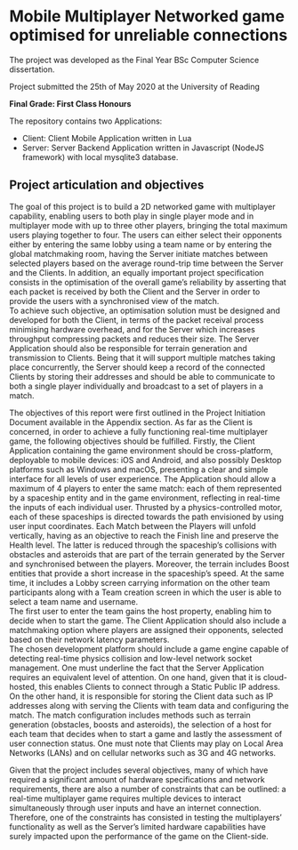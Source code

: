 # Mobile Multiplayer Networked game optimised for unreliable connections

The project was developed as the Final Year BSc Computer Science dissertation.

Project submitted the 25th of May 2020 at the University of Reading

**Final Grade: First Class Honours**

The repository contains two Applications:
- Client: Client Mobile Application written in Lua
- Server: Server Backend Application written in Javascript (NodeJS framework) with local mysqlite3 database.

## Project articulation and objectives

The goal of this project is to build a 2D networked game with multiplayer capability, enabling users to both play in single player mode and in multiplayer mode with up to three other players, bringing the total maximum users playing together to four.  The users can either select their opponents either by entering the same lobby using a team name or by entering the global matchmaking room, having the Server initiate matches between selected players based on the average round-trip time between the Server and the Clients. In addition, an equally important project specification consists in the optimisation of the overall game’s reliability by asserting that each packet is received by both the Client and the Server in order to provide the users with a synchronised view of the match.  
To achieve such objective, an optimisation solution must be designed and developed for both the Client, in terms of the packet receival process minimising hardware overhead, and for the Server which increases throughput compressing packets and reduces their size. The Server Application should also be responsible for terrain generation and transmission to Clients.  Being that it will support multiple matches taking place concurrently, the Server should keep a record of the connected Clients by storing their addresses and should be able to communicate to both a single player individually and broadcast to a set of players in a match.

The objectives of this report were first outlined in the Project Initiation Document available in the Appendix section.  As far as the Client is concerned, in order to achieve a fully functioning real-time multiplayer game, the following objectives should be fulfilled. Firstly, the Client Application containing the game environment should be cross-platform, deployable to mobile devices: iOS and Android, and also possibly Desktop platforms such as Windows and macOS, presenting a clear and simple interface for all levels of user experience. The Application should allow a maximum of 4 players to enter the same match: each of them represented by a spaceship entity and in the game environment, reflecting in real-time the inputs of each individual user. Thrusted by a physics-controlled motor, each of these spaceships is directed towards the path envisioned by using user input coordinates. 
Each Match between the Players will unfold vertically, having as an objective to reach the Finish line and preserve the Health level. The latter is reduced through the spaceship’s collisions with obstacles and asteroids that are part of the terrain generated by the Server and synchronised between the players. 
Moreover, the terrain includes Boost entities that provide a short increase in the spaceship’s speed.                        At the same time, it includes a Lobby screen carrying information on the other team participants along with a Team creation screen in which the user is able to select a team name and username.  
The first user to enter the team gains the host property, enabling him to decide when to start the game.  The Client Application should also include a matchmaking option where players are assigned their opponents, selected based on their network latency parameters.  
The chosen development platform should include a game engine capable of detecting real-time physics collision and low-level network socket management. One must underline the fact that the Server Application requires an equivalent level of attention. 
On one hand, given that it is cloud-hosted, this enables Clients to connect through a Static Public IP address. On the other hand, it is responsible for storing the Client data such as IP addresses along with serving the Clients with team data and configuring the match. The match configuration includes methods such as terrain generation (obstacles, boosts and asteroids), the selection of a host for each team that decides when to start a game and lastly the assessment of user connection status. One must note that Clients may play on Local Area Networks (LANs) and on cellular networks such as 3G and 4G networks.
  
Given that the project includes several objectives, many of which have required a significant amount of hardware specifications and network requirements, there are also a number of constraints that can be outlined: a real-time multiplayer game requires multiple devices to interact simultaneously through user inputs and have an internet connection.  Therefore, one of the constraints has consisted in testing the multiplayers’ functionality as well as the Server’s limited hardware capabilities have surely impacted upon the performance of the game on the Client-side.

